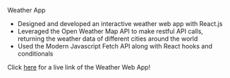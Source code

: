Weather App

- Designed and developed an interactive weather web app with React.js
- Leveraged the Open Weather Map API to make restful API calls, returning the weather data of different cities around the world
- Used the Modern Javascript Fetch API along with React hooks and conditionals


Click [here](https://weatherdisplay.netlify.app/) for a live link of the Weather Web App!
